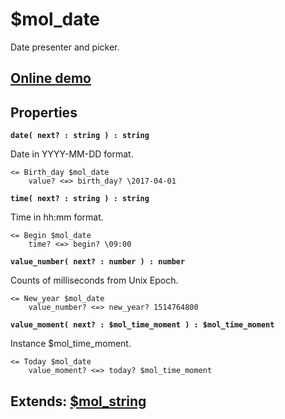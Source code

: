 # $mol_date

Date presenter and picker.

## [Online demo](https://mol.hyoo.ru/#!section=demos/readme/demo=mol_date_demo)

## Properties

**`date( next? : string ) : string`**

Date in YYYY-MM-DD format.

```
<= Birth_day $mol_date
	value? <=> birth_day? \2017-04-01
```

**`time( next? : string ) : string`**

Time in hh:mm format.

```
<= Begin $mol_date
	time? <=> begin? \09:00
```

**`value_number( next? : number ) : number`**

Counts of milliseconds from Unix Epoch.

```
<= New_year $mol_date
	value_number? <=> new_year? 1514764800
```

**`value_moment( next? : $mol_time_moment ) : $mol_time_moment`**

Instance $mol_time_moment.

```
<= Today $mol_date
	value_moment? <=> today? $mol_time_moment
```

## Extends: [$mol_string](https://mol.hyoo.ru/#!section=demos/readme/demo=mol_string_demo)
